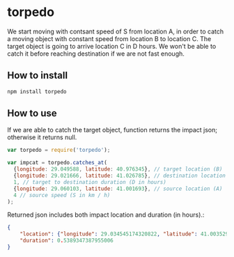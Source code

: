 torpedo
=======

We start moving with contsant speed of S from location A, in order to catch a moving object with constant speed from location B to location C. The target object is going to arrive location C in D hours. We won't be able to catch it before reaching destination if we are not fast enough.

## How to install
```sh
npm install torpedo
```

## How to use
If we are able to catch the target object, function returns the impact json; otherwise it returns null.
```js
var torpedo = require('torpedo');

var impcat = torpedo.catches_at(
  {longitude: 29.049588, latitude: 40.976345}, // target location (B)
  {longitude: 29.021666, latitude: 41.026785}, // destination location (C)
  1, // target to destination duration (D in hours)
  {longitude: 29.060103, latitude: 41.001693}, // source location (A)
  4 // source speed (S in km / h)
);
```

Returned json includes both impact location and duration (in hours).:
```json
{
	"location": {"longitude": 29.034545174320822, "latitude": 41.003529705337094},
	"duration": 0.5389347387955006
}
```
